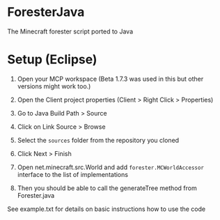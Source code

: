 # ForesterJava
The Minecraft forester script ported to Java

# Setup (Eclipse)
1. Open your MCP workspace (Beta 1.7.3 was used in this but other versions might work too.)
2. Open the Client project properties (Client > Right Click > Properties)
3. Go to Java Build Path > Source
4. Click on Link Source > Browse
5. Select the `sources` folder from the repository you cloned
6. Click Next > Finish
7. Open net.minecraft.src.World and add `forester.MCWorldAccessor` interface to the list of implementations

8. Then you should be able to call the generateTree method from Forester.java

See example.txt for details on basic instructions how to use the code
